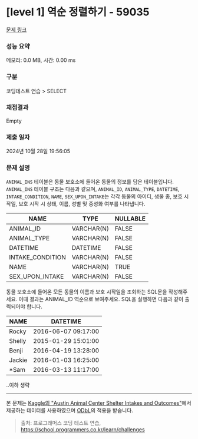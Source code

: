 # [level 1] 역순 정렬하기 - 59035 

[문제 링크](https://school.programmers.co.kr/learn/courses/30/lessons/59035) 

### 성능 요약

메모리: 0.0 MB, 시간: 0.00 ms

### 구분

코딩테스트 연습 > SELECT

### 채점결과

Empty

### 제출 일자

2024년 10월 28일 19:56:05

### 문제 설명

<p><code>ANIMAL_INS</code> 테이블은 동물 보호소에 들어온 동물의 정보를 담은 테이블입니다. <code>ANIMAL_INS</code> 테이블 구조는 다음과 같으며, <code>ANIMAL_ID</code>, <code>ANIMAL_TYPE</code>, <code>DATETIME</code>, <code>INTAKE_CONDITION</code>, <code>NAME</code>, <code>SEX_UPON_INTAKE</code>는 각각 동물의 아이디, 생물 종, 보호 시작일, 보호 시작 시 상태, 이름, 성별 및 중성화 여부를 나타냅니다.</p>
<table class="table">
        <thead><tr>
<th>NAME</th>
<th>TYPE</th>
<th>NULLABLE</th>
</tr>
</thead>
        <tbody><tr>
<td>ANIMAL_ID</td>
<td>VARCHAR(N)</td>
<td>FALSE</td>
</tr>
<tr>
<td>ANIMAL_TYPE</td>
<td>VARCHAR(N)</td>
<td>FALSE</td>
</tr>
<tr>
<td>DATETIME</td>
<td>DATETIME</td>
<td>FALSE</td>
</tr>
<tr>
<td>INTAKE_CONDITION</td>
<td>VARCHAR(N)</td>
<td>FALSE</td>
</tr>
<tr>
<td>NAME</td>
<td>VARCHAR(N)</td>
<td>TRUE</td>
</tr>
<tr>
<td>SEX_UPON_INTAKE</td>
<td>VARCHAR(N)</td>
<td>FALSE</td>
</tr>
</tbody>
      </table>
<p>동물 보호소에 들어온 모든 동물의 이름과 보호 시작일을 조회하는 SQL문을 작성해주세요. 이때 결과는 ANIMAL_ID 역순으로 보여주세요. SQL을 실행하면 다음과 같이 출력되어야 합니다.</p>
<table class="table">
        <thead><tr>
<th>NAME</th>
<th>DATETIME</th>
</tr>
</thead>
        <tbody><tr>
<td>Rocky</td>
<td>2016-06-07 09:17:00</td>
</tr>
<tr>
<td>Shelly</td>
<td>2015-01-29 15:01:00</td>
</tr>
<tr>
<td>Benji</td>
<td>2016-04-19 13:28:00</td>
</tr>
<tr>
<td>Jackie</td>
<td>2016-01-03 16:25:00</td>
</tr>
<tr>
<td>*Sam</td>
<td>2016-03-13 11:17:00</td>
</tr>
</tbody>
      </table>
<p>..이하 생략</p>

<hr>

<p>본 문제는 <a href="https://www.kaggle.com/aaronschlegel/austin-animal-center-shelter-intakes-and-outcomes" target="_blank" rel="noopener">Kaggle의 "Austin Animal Center Shelter Intakes and Outcomes"</a>에서 제공하는 데이터를 사용하였으며 <a href="https://opendatacommons.org/licenses/odbl/1.0/" target="_blank" rel="noopener">ODbL</a>의 적용을 받습니다.</p>


> 출처: 프로그래머스 코딩 테스트 연습, https://school.programmers.co.kr/learn/challenges